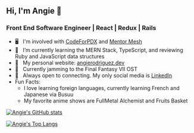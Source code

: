 ## Hi, I'm Angie 🍁
### Front End Software Engineer | React | Redux | Rails

- 🖥 &nbsp; I'm involved with [CodeForPDX](https://www.codeforpdx.org/) and [Mentor Mesh](https://mentormesh.io/)
- 🌱 &nbsp; I’m currently learning the MERN Stack, TypeScript, and reviewing Ruby and JavaScript data structures
- 🌺 &nbsp; My personal website: [angierodriguez.dev](https://angierodriguez.dev/)
- 🎵 &nbsp; Currently jamming to the Final Fantasy VII OST
- 💜 &nbsp; Always open to connecting. My only social media is [LinkedIn](https://www.linkedin.com/in/angie-rodriguez-web-developer/)
- Fun Facts:
  - I love learning foreign languages, currently learning French and Japanese via Busuu
  - My favorite anime shows are FullMetal Alchemist and Fruits Basket

[![Angie's GitHub stats](https://github-readme-stats.vercel.app/api?username=ARodriguezHacks&show_icons=true&theme=cobalt)](https://github.com/ARodriguezHacks/github-readme-stats)


[![Angie's Top Langs](https://github-readme-stats.vercel.app/api/top-langs/?username=ARodriguezHacks&theme=cobalt)](https://github.com/ARodriguezHacks/github-readme-stats)
